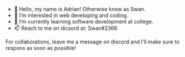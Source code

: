 - 👋 Hello, my name is Adrian! Otherwise know as Swan.
- 👀 I’m interested in web developing and coding.
- 🌱 I’m currently learning software development at college.
- 📫 Reach to me on dicsord at: Swan#2366

For collaborations, leave me a message on discord and I'll make sure to respons as soon as possible!
